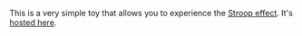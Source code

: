This is a very simple toy that allows you to experience the [Stroop effect](https://en.wikipedia.org/wiki/Stroop_effect).
It's [hosted here](https://tjohnman.github.io/right-brain-opener/).
